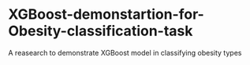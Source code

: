 # XGBoost-demonstartion-for-Obesity-classification-task
A reasearch to demonstrate XGBoost model in classifying obesity types
